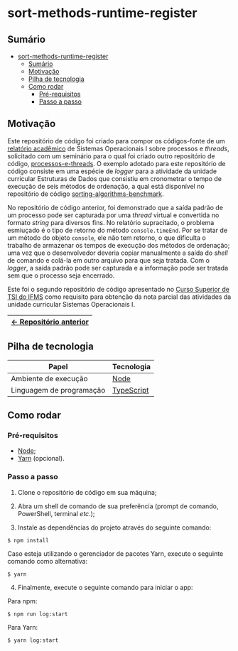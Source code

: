 # sort-methods-runtime-register

## Sumário

- [sort-methods-runtime-register](#sort-methods-runtime-register)
  - [Sumário](#sumário)
  - [Motivação](#motivação)
  - [Pilha de tecnologia](#pilha-de-tecnologia)
  - [Como rodar](#como-rodar)
    - [Pré-requisitos](#pré-requisitos)
    - [Passo a passo](#passo-a-passo)

## Motivação

Este repositório de código foi criado para compor os códigos-fonte de um [relatório acadêmico](./docs/2023-1-so-1-relatorio-gerenciamento-de-processos-e-threads-em-typescript-uma-analise-pratica.pdf) de Sistemas Operacionais I sobre processos e _threads_, solicitado com um seminário para o qual foi criado outro repositório de código, [processos-e-threads](https://github.com/mdccg/processos-e-threads). O exemplo adotado para este repositório de código consiste em uma espécie de _logger_ para a atividade da unidade curricular Estruturas de Dados que consistiu em cronometrar o tempo de execução de seis métodos de ordenação, a qual está disponível no repositório de código [sorting-algorithms-benchmark](https://github.com/mdccg/sorting-algorithms-benchmark).

No repositório de código anterior, foi demonstrado que a saída padrão de um processo pode ser capturada por uma _thread_ virtual e convertida no formato _string_ para diversos fins. No relatório supracitado, o problema esmiuçado é o tipo de retorno do método `console.timeEnd`. Por se tratar de um método do objeto `console`, ele não tem retorno, o que dificulta o trabalho de armazenar os tempos de execução dos métodos de ordenação; uma vez que o desenvolvedor deveria copiar manualmente a saída do _shell_ de comando e colá-la em outro arquivo para que seja tratada. Com o _logger_, a saída padrão pode ser capturada e a informação pode ser tratada sem que o processo seja encerrado.

Este foi o segundo repositório de código apresentado no [Curso Superior de TSI do IFMS](https://www.ifms.edu.br/campi/campus-aquidauana/cursos/graduacao/sistemas-para-internet/sistemas-para-internet) como requisito para obtenção da nota parcial das atividades da unidade curricular Sistemas Operacionais I.

| [&larr; Repositório anterior](https://github.com/mdccg/processos-e-threads/) |
|-|

## Pilha de tecnologia

| Papel | Tecnologia |
|-|-|
| Ambiente de execução | [Node](https://nodejs.org/en/) |
| Linguagem de programação | [TypeScript](https://www.typescriptlang.org/) |

## Como rodar

### Pré-requisitos

- [Node](https://nodejs.org/en/download/);
- [Yarn](https://yarnpkg.com/) (opcional).

### Passo a passo

1. Clone o repositório de código em sua máquina;
   
2. Abra um shell de comando de sua preferência (prompt de comando, PowerShell, terminal _etc_.);
   
3. Instale as dependências do projeto através do seguinte comando:

```console
$ npm install
```

Caso esteja utilizando o gerenciador de pacotes Yarn, execute o seguinte comando como alternativa:

```console
$ yarn
```

4. Finalmente, execute o seguinte comando para iniciar o app:

Para npm:

```console
$ npm run log:start
```

Para Yarn:

```console
$ yarn log:start
```